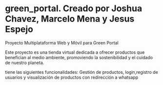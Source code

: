 # green_portal. Creado por Joshua Chavez, Marcelo Mena y Jesus Espejo

Proyecto Multiplataforma Web y Móvil para Green Portal

Este proyecto es una tienda virtual dedicada a ofrecer productos que benefician al medio ambiente, promoviendo la sostenibilidad y el cuidado de nuestro planeta.

tiene las siguientes funcionalidades: Gestión de productos, login,registro de usuarios y visualización de productos con redirección a whatsapp

